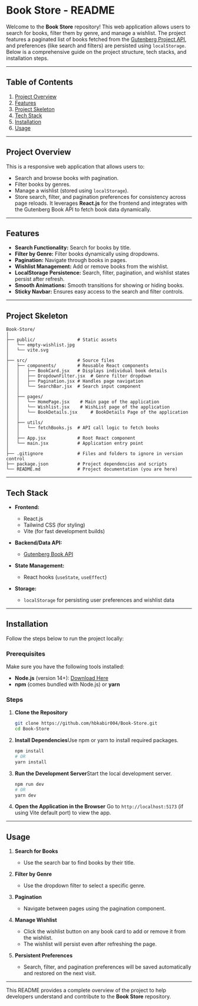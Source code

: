 # Book Store - README

Welcome to the **Book Store** repository! This web application allows users to search for books, filter them by genre, and manage a wishlist. The project features a paginated list of books fetched from the [Gutenberg Project API](https://gutendex.com/books/), and preferences (like search and filters) are persisted using `localStorage`. Below is a comprehensive guide on the project structure, tech stacks, and installation steps.

---

## **Table of Contents**

1. [Project Overview](#project-overview)
2. [Features](#features)
3. [Project Skeleton](#project-skeleton)
4. [Tech Stack](#tech-stack)
5. [Installation](#installation)
6. [Usage](#usage)

---

## **Project Overview**

This is a responsive web application that allows users to:

- Search and browse books with pagination.
- Filter books by genres.
- Manage a wishlist (stored using `localStorage`).
- Store search, filter, and pagination preferences for consistency across page reloads.
  It leverages **React.js** for the frontend and integrates with the Gutenberg Book API to fetch book data dynamically.

---

## **Features**

- **Search Functionality:** Search for books by title.
- **Filter by Genre:** Filter books dynamically using dropdowns.
- **Pagination:** Navigate through books in pages.
- **Wishlist Management:** Add or remove books from the wishlist.
- **LocalStorage Persistence:** Search, filter, pagination, and wishlist states persist after refresh.
- **Smooth Animations:** Smooth transitions for showing or hiding books.
- **Sticky Navbar:** Ensures easy access to the search and filter controls.

---

## **Project Skeleton**

```
Book-Store/
│
├── public/                # Static assets
│   └── empty-wishlist.jpg
│   └── vite.svg
│
├── src/                   # Source files
│   ├── components/        # Reusable React components
│   │   ├── BookCard.jsx   # Displays individual book details
│   │   ├── DropdownFilter.jsx  # Genre filter dropdown
│   │   ├── Pagination.jsx # Handles page navigation
│   │   └── SearchBar.jsx  # Search input component
│   │
│   ├── pages/   
│   │   └── HomePage.jsx   	# Main page of the application
│   │   └── Wishlist.jsx   	# WishList page of the application
│   │   └── BookDetails.jsx     # BookDetails Page of the application
│   │
│   ├── utils/   
│   │   └── fetchBooks.js  # API call logic to fetch books
│   │
│   ├── App.jsx            # Root React component
│   └── main.jsx           # Application entry point
│
├── .gitignore             # Files and folders to ignore in version control
├── package.json           # Project dependencies and scripts
└── README.md              # Project documentation (you are here)
```

---

## **Tech Stack**

- **Frontend:**

  - React.js
  - Tailwind CSS (for styling)
  - Vite (for fast development builds)
- **Backend/Data API:**

  - [Gutenberg Book API](https://gutendex.com/books/)
- **State Management:**

  - React hooks (`useState`, `useEffect`)
- **Storage:**

  - `localStorage` for persisting user preferences and wishlist data

---

## **Installation**

Follow the steps below to run the project locally:

### Prerequisites

Make sure you have the following tools installed:

- **Node.js** (version 14+): [Download Here](https://nodejs.org/)
- **npm** (comes bundled with Node.js) or **yarn**

### Steps

1. **Clone the Repository**

   ```bash
   git clone https://github.com/hbkabir004/Book-Store.git
   cd Book-Store
   ```
2. **Install Dependencies**Use npm or yarn to install required packages.

   ```bash
   npm install
   # OR
   yarn install
   ```
3. **Run the Development Server**Start the local development server.

   ```bash
   npm run dev
   # OR
   yarn dev
   ```
4. **Open the Application in the Browser**
   Go to `http://localhost:5173` (if using Vite default port) to view the app.

---

## **Usage**

1. **Search for Books**

   - Use the search bar to find books by their title.
2. **Filter by Genre**

   - Use the dropdown filter to select a specific genre.
3. **Pagination**

   - Navigate between pages using the pagination component.
4. **Manage Wishlist**

   - Click the wishlist button on any book card to add or remove it from the wishlist.
   - The wishlist will persist even after refreshing the page.
5. **Persistent Preferences**

   - Search, filter, and pagination preferences will be saved automatically and restored on the next visit.

---


This README provides a complete overview of the project to help developers understand and contribute to the **Book Store** repository.
